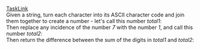 [TaskLink](https://www.codewars.com/kata/57f75cc397d62fc93d000059/)<br/>
Given a string, turn each character into its ASCII character code and join them together to create a number - let's call this number *total1*:<br/>
Then replace any incidence of the number *7* with the number *1*, and call this number *total2*:<br/>
Then return the difference between the sum of the digits in *total1* and *total2*: